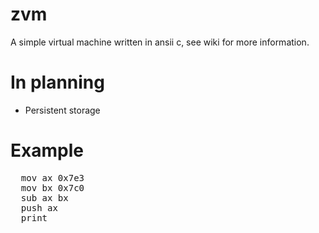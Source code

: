 # zvm
A simple virtual machine written in ansii c, see wiki for more information.

# In planning
 * Persistent storage

# Example
<pre>
  mov ax 0x7e3 
  mov bx 0x7c0 
  sub ax bx
  push ax
  print
</pre>
